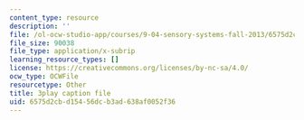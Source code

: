 ```yaml
---
content_type: resource
description: ''
file: /ol-ocw-studio-app/courses/9-04-sensory-systems-fall-2013/6575d2cbd15456dcb3ad638af0052f36_XTuXlXav78.vtt
file_size: 90038
file_type: application/x-subrip
learning_resource_types: []
license: https://creativecommons.org/licenses/by-nc-sa/4.0/
ocw_type: OCWFile
resourcetype: Other
title: 3play caption file
uid: 6575d2cb-d154-56dc-b3ad-638af0052f36
---
```

